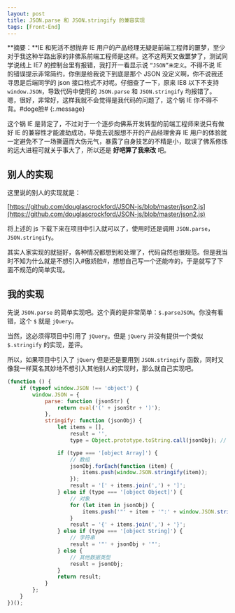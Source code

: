 ```yaml
---
layout: post
title: JSON.parse 和 JSON.stringify 的兼容实现
tags: [Front-End]
---
```


**摘要：**IE 和死活不想抛弃 IE 用户的产品经理无疑是前端工程师的噩梦，至少对于我这种半路出家的非佛系前端工程师是这样。这不这两天又做噩梦了，测试同学说线上 IE7 的控制台里有报错，我打开一看显示说 `“JSON”未定义`。不得不说 IE 的错误提示非常简约，你倒是给我说下到底是那个 JSON 没定义啊，你不说我还寻思是后端同学的 json 接口格式不对呢。仔细查了一下，原来 IE8 以下不支持 `window.JSON`，导致代码中使用的 `JSON.parse` 和 `JSON.stringify` 均报错了。嗯，很好，非常好，这样我就不会觉得是我代码的问题了，这个锅 IE 你不得不背。#doge脸# 
{:.message}

这个锅 IE 是背定了，不过对于一个逐步向佛系开发转型的前端工程师来说只有做好 IE 的兼容性才能渡劫成功，毕竟去说服想不开的产品经理舍弃 IE 用户的体验就一定避免不了一场撕逼而大伤元气，暴露了自身技艺的不精是小，耽误了佛系修炼的远大进程可就关乎事大了，所以还是 **好吧算了我来改** 吧。

## 别人的实现

这里说的别人的实现就是：

[https://github.com/douglascrockford/JSON-js/blob/master/json2.js](https://github.com/douglascrockford/JSON-js/blob/master/json2.js)

将上述的 js 下载下来在项目中引入就可以了，使用时还是调用 `JSON.parse`，`JSON.stringify`。

其实人家实现的就挺好，各种情况都想到和处理了，代码自然也很规范。但是我当时不知为什么就是不想引入#傲娇脸#，想想自己写一个还能咋的，于是就写了下面不规范的简单实现。

## 我的实现

先说 `JSON.parse` 的简单实现吧。这个真的是非常简单：`$.parseJSON`。你没有看错，这个 `$` 就是 `jQuery`。

当然，这必须得项目中引用了 `jQuery`。但是 `jQuery` 并没有提供一个类似 `$.stringify` 的实现，差评。

所以，如果项目中引入了 `jQuery` 但是还是要用到 `JSON.stringify` 函数，同时又像我一样莫名其妙地不想引入其他别人的实现时，那么就自己实现吧。

```js
(function () {
    if (typeof window.JSON !== 'object') {
        window.JSON = {
            parse: function (jsonStr) {
                return eval('(' + jsonStr + ')'); 
            },
            stringify: function (jsonObj) {
                let items = [],
                    result = '',
                    type = Object.prototype.toString.call(jsonObj); // 数据类型

                if (type === '[object Array]') {
                    // 数组
                    jsonObj.forEach(function (item) {
                        items.push(window.JSON.stringify(item));
                    });
                    result = '[' + items.join(',') + ']';
                } else if (type === '[object Object]') {
                    // 对象
                    for (let item in jsonObj) {
                        items.push('"' + item + '":' + window.JSON.stringify(jsonObj[item]));
                    }
                    result = '{' + items.join(',') + '}';
                } else if (type === '[object String]') {
                    // 字符串
                    result = '"' + jsonObj + '"';
                } else {
                    // 其他数据类型
                    result = jsonObj;
                }
                return result;
            }
        };
    }
})();
```